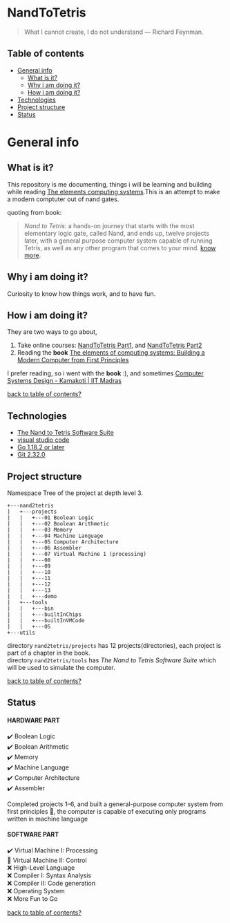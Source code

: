# NandToTetris

> What I cannot create, I do not understand — Richard Feynman.

## Table of contents
* [General info](#general-info)
    * [What is it?](#what-is-it)
    * [Why i am doing it?](#why-i-am-doing-it)
    * [How i am doing it?](#how-i-am-doing-it)
* [Technologies](#technologies)
* [Project structure](#project-structure)
* [Status](#status)


# General info

## What is it?
This repository is me documenting, things i will be learning and building while reading [The elements computing systems](https://mitpress.mit.edu/books/elements-computing-systems).This is an attempt to make a modern comptuter out of nand gates.

quoting from book:
> *Nand to Tetris:* a hands-on journey that starts with the most elementary logic gate, called Nand, and ends up, twelve projects later, with a general  purpose computer system capable of running Tetris, as well as any other
program that comes to your mind. 
[know more](https://www.nand2tetris.org/).


## Why i am doing it?

Curiosity to know how things work, and to have fun.

## How i am doing it?
They are two ways to go about,
 1. Take online courses: [NandToTetris Part1](https://www.coursera.org/learn/build-a-computer), and [NandToTetris Part2](https://www.coursera.org/learn/nand2tetris2)
 2. Reading the **book** [The elements of computing systems: Building a Modern Computer from First Principles](https://mitpress.mit.edu/books/elements-computing-systems)

 I prefer reading, so i went with the **book** :), and sometimes [Computer Systems Design - Kamakoti | IIT Madras ](https://www.youtube.com/playlist?list=PLEAYkSg4uSQ0eDa24iKd7qJlsrvr8XcvF)

[back to table of contents?](#table-of-contents)

## Technologies
 * [The Nand to Tetris Software Suite](https://www.nand2tetris.org/software)
 * [visual studio code](https://code.visualstudio.com/)
 * [Go 1.18.2 or later](https://go.dev/)
 * [Git  2.32.0](https://git-scm.com/)

## Project structure
Namespace Tree of the project at depth level 3.

    +---nand2tetris
    |   +---projects
    |   |   +---01 Boolean Logic
    |   |   +---02 Boolean Arithmetic
    |   |   +---03 Memory
    |   |   +---04 Machine Language
    |   |   +---05 Computer Architecture
    |   |   +---06 Assembler
    |   |   +---07 Virtual Machine 1 (processing)
    |   |   +---08
    |   |   +---09
    |   |   +---10
    |   |   +---11
    |   |   +---12
    |   |   +---13
    |   |   +---demo
    |   +---tools
    |   |   +---bin
    |   |   +---builtInChips
    |   |   +---builtInVMCode
    |   |   +---OS
    +---utils

directory `nand2tetris/projects` has 12 projects(directories), each project is part of a chapter in the book.\
directory `nand2tetris/tools` has *The Nand to Tetris Software Suite* which will be used to simulate the computer.

[back to table of contents?](#table-of-contents)

## Status
#### HARDWARE PART
✔️  Boolean Logic\
✔️  Boolean Arithmetic\
✔️  Memory\
✔️  Machine Language\
✔️  Computer Architecture\
✔️  Assembler

Completed projects 1–6, and built a general-purpose
computer system from first principles 🙌, the computer is capable of executing only programs written in
machine language  

#### SOFTWARE PART

✔️  Virtual Machine I: Processing\
🚧 Virtual Machine II: Control\
❌ High-Level Language\
❌ Compiler I: Syntax Analysis\
❌ Compiler II: Code generation\
❌ Operating System\
❌ More Fun to Go

[back to table of contents?](#table-of-contents)